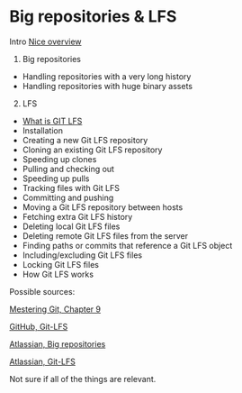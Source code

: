 # Big repositories & LFS

Intro [Nice overview](https://www.atlassian.com/git/tutorials/big-repositories)

1. Big repositories
- Handling repositories with a very long history
- Handling repositories with huge binary assets

2. LFS
- [What is GIT LFS](https://github.com/BeranLukas/Project-big-repositories-LFS/blob/dev/GIT%20LFS.md#what-is-git-lfs)
- Installation
- Creating a new Git LFS repository
- Cloning an existing Git LFS repository
- Speeding up clones
- Pulling and checking out
- Speeding up pulls
- Tracking files with Git LFS
- Committing and pushing
- Moving a Git LFS repository between hosts
- Fetching extra Git LFS history
- Deleting local Git LFS files
- Deleting remote Git LFS files from the server
- Finding paths or commits that reference a Git LFS object
- Including/excluding Git LFS files
- Locking Git LFS files
- How Git LFS works

Possible sources:

 [Mestering Git, Chapter 9](https://www.packtpub.com/product/mastering-git/9781783553754)

 [GitHub, Git-LFS](https://github.com/git-lfs/git-lfs/wiki)

 [Atlassian, Big repositories](https://www.atlassian.com/git/tutorials/big-repositories)

 [Atlassian, Git-LFS](https://www.atlassian.com/git/tutorials/git-lfs)


Not sure if all of the things are relevant.
